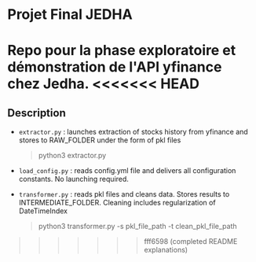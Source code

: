 # Projet Final JEDHA

Repo pour la phase exploratoire et démonstration de l'API yfinance chez Jedha.
<<<<<<< HEAD
=======


## Description

- `extractor.py` : launches extraction of stocks history from yfinance and stores to RAW_FOLDER under the form of pkl files

    > python3 extractor.py

- `load_config.py` : reads config.yml file and delivers all configuration constants. No launching required.
- `transformer.py` : reads pkl files and cleans data. Stores results to INTERMEDIATE_FOLDER. Cleaning includes regularization of DateTimeIndex
  
    > python3 transformer.py -s pkl_file_path -t clean_pkl_file_path
>>>>>>> fff6598 (completed README explanations)
